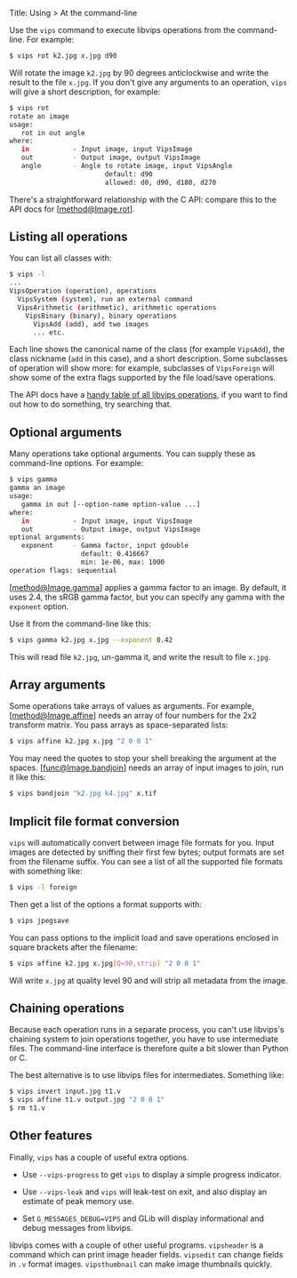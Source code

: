Title: Using > At the command-line

Use the `vips` command to execute libvips operations from the command-line.
For example:

```bash
$ vips rot k2.jpg x.jpg d90
```

Will rotate the image `k2.jpg` by 90 degrees anticlockwise and write the
result to the file `x.jpg`. If you don't give any arguments to an operation,
`vips` will give a short description, for example:

```bash
$ vips rot
rotate an image
usage:
   rot in out angle
where:
   in           - Input image, input VipsImage
   out          - Output image, output VipsImage
   angle        - Angle to rotate image, input VipsAngle
                        default: d90
                        allowed: d0, d90, d180, d270
```

There's a straightforward relationship with the C API: compare this to the
API docs for [method@Image.rot].

## Listing all operations

You can list all classes with:

```bash
$ vips -l
...
VipsOperation (operation), operations
  VipsSystem (system), run an external command
  VipsArithmetic (arithmetic), arithmetic operations
    VipsBinary (binary), binary operations
      VipsAdd (add), add two images
      ... etc.
```

Each line shows the canonical name of the class (for example `VipsAdd`), the
class nickname (`add` in this case), and a short description.  Some subclasses
of operation will show more: for example, subclasses of `VipsForeign`
will show some of the extra flags supported by the file load/save operations.

The API docs have a [handy table of all libvips operations](
function-list.html), if you want to find out how to do something, try
searching that.

## Optional arguments

Many operations take optional arguments. You can supply these as command-line
options. For example:

```bash
$ vips gamma
gamma an image
usage:
   gamma in out [--option-name option-value ...]
where:
   in           - Input image, input VipsImage
   out          - Output image, output VipsImage
optional arguments:
   exponent     - Gamma factor, input gdouble
                  default: 0.416667
                  min: 1e-06, max: 1000
operation flags: sequential
```

[method@Image.gamma] applies a gamma factor to an image. By
default, it uses 2.4, the sRGB gamma factor, but you can specify any
gamma with the `exponent` option.

Use it from the command-line like this:

```bash
$ vips gamma k2.jpg x.jpg --exponent 0.42
```

This will read file `k2.jpg`, un-gamma it, and
write the result to file `x.jpg`.

## Array arguments

Some operations take arrays of values as arguments. For example,
[method@Image.affine] needs an array of four numbers for the
2x2 transform matrix. You pass arrays as space-separated lists:

```bash
$ vips affine k2.jpg x.jpg "2 0 0 1"
```

You may need the quotes to stop your shell breaking the argument at
the spaces. [func@Image.bandjoin] needs an array of input images to
join, run it like this:

```bash
$ vips bandjoin "k2.jpg k4.jpg" x.tif
```

## Implicit file format conversion

`vips` will automatically convert between image file
formats for you. Input images are detected by sniffing their first few
bytes; output formats are set from the filename suffix. You can see a
list of all the supported file formats with something like:

```bash
$ vips -l foreign
```

Then get a list of the options a format supports with:

```bash
$ vips jpegsave
```

You can pass options to the implicit load and save operations enclosed
in square brackets after the filename:

```bash
$ vips affine k2.jpg x.jpg[Q=90,strip] "2 0 0 1"
```

Will write `x.jpg` at quality level 90 and will
strip all metadata from the image.

## Chaining operations

Because each operation runs in a separate process, you can't use
libvips's chaining system to join operations together, you have to use
intermediate files. The command-line interface is therefore quite a bit
slower than Python or C.

The best alternative is to use libvips files for intermediates.
Something like:

```bash
$ vips invert input.jpg t1.v
$ vips affine t1.v output.jpg "2 0 0 1"
$ rm t1.v
```

## Other features

Finally, `vips` has a couple of useful extra options.

- Use `--vips-progress` to get `vips` to display a simple progress indicator.

- Use `--vips-leak` and `vips` will leak-test
  on exit, and also display an estimate of peak memory use.

- Set `G_MESSAGES_DEBUG=VIPS` and GLib will display informational
  and debug messages from libvips.

libvips comes with a couple of other useful programs.  `vipsheader` is a
command which can print image header fields. `vipsedit` can change fields
in `.v` format images. `vipsthumbnail` can make image thumbnails quickly.
